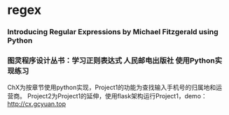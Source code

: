 # regex
### Introducing Regular Expressions by Michael Fitzgerald using Python
### 图灵程序设计丛书：学习正则表达式 人民邮电出版社 使用Python实现练习
ChX为按章节使用python实现，Project1的功能为查找输入手机号的归属地和运营商。
Project2为Project1的延伸，使用flask架构运行Project1，demo：http://cx.gcyuan.top